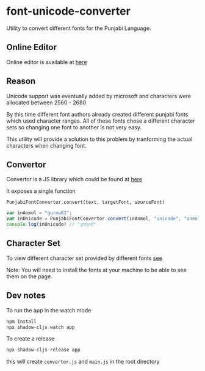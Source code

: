 # font-unicode-converter
Utility to convert different fonts for the Punjabi Language. 

## Online Editor
Online editor is available at [here](https://prabhjots.github.io/font-unicode-convertor/public/index.html)

## Reason
Unicode support was eventually added by microsoft and characters were allocated between 2560 - 2680

By this time different font authors already created different punjabi fonts which used character ranges. All of these fonts chose a different character sets so changing one font to another is not very easy. 

This utility will provide a solution to this problem by tranforming the actual characters when changing font. 

## Convertor
Convertor is a JS library which could be found at [here](https://raw.githubusercontent.com/prabhjots/font-unicode-convertor/master/public/js/convertor.js)

It exposes a single function 

`PunjabiFontConvertor.convert(text, targetFont, sourceFont)`

```javascript
var inAnmol = "gurmuKI";
var inUnicode = PunjabiFontConvertor.convert(inAnmol, "unicode", "anmol") 
console.log(inUnicode) // "ਗੁਰਮੁਖੀ"
```

## Character Set
To view different character set provided by different fonts [see](https://prabhjots.github.io/font-unicode-convertor/public/GurmukhiCharCatalog.html)

Note: You will need to install the fonts at your machine to be able to see them on the page. 


## Dev notes
To run the app in the watch mode
```bash
npm install
npx shadow-cljs watch app
```

To create a release
```bash
npx shadow-cljs release app
```
this will create `convertor.js` and `main.js` in the root directory